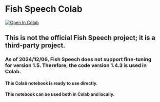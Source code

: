 # Fish Speech Colab
<a href="https://colab.research.google.com/drive/1trBvrdgyI-Ntd45ZnlT5lhGsI_HnKjC1?usp=sharing" target="_parent"><img src="https://colab.research.google.com/assets/colab-badge.svg" alt="Open In Colab"/></a>
## This is not the official Fish Speech project; it is a third-party project.
### As of 2024/12/06, Fish Speech does not support fine-tuning for version 1.5. Therefore, the code version 1.4.3 is used in Colab.
#### This Colab notebook is ready to use directly.
#### This notebook can be used both in Colab and locally.
